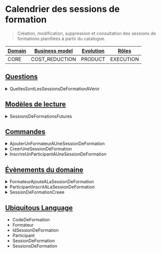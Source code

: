 # Calendrier des sessions de formation

> Création, modification, suppression et consultation des sessions de formations planifiées à partir du catalogue.

| [Domain][strategic_classification] | [Business model][strategic_classification] | [Evolution][strategic_classification] | [Rôles][domain_roles] |
| ---------------------------------- | ------------------------------------------ | ------------------------------------- | --------------------- |
| CORE                       | COST_REDUCTION                        | PRODUCT                       | EXECUTION  |

## [Questions][cqrs]

<details>
<summary>QuellesSontLesSessionsDeFormationAVenir</summary>


```ts
export default class QuellesSontLesSessionsDeFormationAVenir
  implements Question
{
  public readonly nom = QuellesSontLesSessionsDeFormationAVenir.name;
}
```



</details>

## [Modèles de lecture][read_model]

<details>
<summary>SessionsDeFormationsFutures</summary>


```ts
export interface SessionsDeFormationsFutures
  extends ModeleDeLecture,
    Array<string> {}
```



</details>

## [Commandes][command]

<details>
<summary>AjouterUnFormateurAUneSessionDeFormation</summary>


```ts
export default class AjouterUnFormateurAUneSessionDeFormation
  implements Commande
{
  public readonly nom = AjouterUnFormateurAUneSessionDeFormation.name;

  constructor(
    public readonly emailFormateur: string,
    public readonly idSessionDeSessionDeFormation: string
  ) {}
}
```



</details>
<details>
<summary>CreerUneSessionDeFormation</summary>


```ts
export default class CreerUneSessionDeFormation implements Commande {
  public readonly nom = CreerUneSessionDeFormation.name;

  constructor(
    public readonly idSessionDeFormation: string,
    public readonly codeFormation: string
  ) {}
}
```



</details>
<details>
<summary>InscrireUnParticipantAUneSessionDeFormation</summary>


```ts
export default class InscrireUnParticipantAUneSessionDeFormation
  implements Commande
{
  public readonly nom = InscrireUnParticipantAUneSessionDeFormation.name;

  constructor(
    public readonly emailParticipant: string,
    public readonly idSessionDeSessionDeFormation: string
  ) {}
}
```



</details>

## [Évènements du domaine][domain_event]

<details>
<summary>FormateurAjouteALaSessionDeFormation</summary>


```ts
export class FormateurAjouteALaSessionDeFormation
  implements EvenementDuDomaine
{
  public readonly nom = FormateurAjouteALaSessionDeFormation.name;

  constructor(
    public readonly idFormateur: string,
    public readonly codeFormation: string,
    public readonly idSessionDeFormation: string
  ) {}
}
```



</details>
<details>
<summary>ParticipantInscritALaSessionDeFormation</summary>


```ts
export class ParticipantInscritALaSessionDeFormation
  implements EvenementDuDomaine
{
  public readonly nom = ParticipantInscritALaSessionDeFormation.name;

  constructor(
    public readonly codeFormation: string,
    public readonly idSessionDeFormation: string,
    public readonly idParticipant: string
  ) {}
}
```



</details>
<details>
<summary>SessionDeFormationCreee</summary>


```ts
export class SessionDeFormationCreee implements EvenementDuDomaine {
  public readonly nom = SessionDeFormationCreee.name;

  constructor(
    public readonly idSessionDeFormation: string,
    public readonly codeFormation: string
  ) {}
}
```



</details>

## [Ubiquitous Language][ubiquitous_language]

- CodeDeFormation
- Formateur
- IdSessionDeFormation
- Participant
- SessionDeFormation
- SessionsDeFormation

[strategic_classification]: https://github.com/ddd-crew/bounded-context-canvas#strategic-classification
[cqrs]: https://www.martinfowler.com/bliki/CQRS.html
[read_model]: https://matthiasnoback.nl/2018/01/simple-cqrs-reduce-coupling-allow-the-model-to-evolve/
[domain_roles]: https://github.com/ddd-crew/bounded-context-canvas#domain-roles
[command]: https://refactoring.guru/design-patterns/command
[domain_event]: https://www.martinfowler.com/eaaDev/DomainEvent.html
[ubiquitous_language]: https://github.com/ddd-crew/bounded-context-canvas#ubiquitous-language
